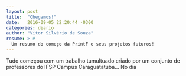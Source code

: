 ```yaml
---
layout: post
title:  "Chegamos!"
date:   2016-09-05 22:20:44 -0300
categories: diario
author: "Vitor Silvério de Souza"
resume: > #
  Um resumo do começo da PrintF e seus projetos futuros!
---
```

Tudo começou com um trabalho tumultuado criado por um conjunto de professores do IFSP Campus Caraguatatuba...
No dia 
